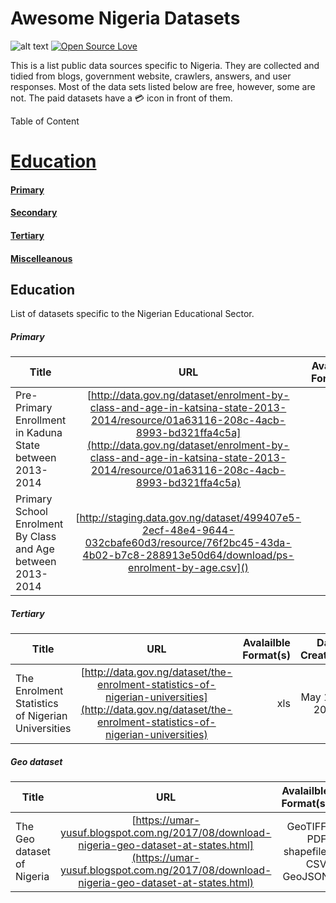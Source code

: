Awesome Nigeria Datasets
=======================

![alt text](https://cdn.rawgit.com/sindresorhus/awesome/d7305f38d29fed78fa85652e3a63e154dd8e8829/media/badge.svg )
[![Open Source Love](https://badges.frapsoft.com/os/v1/open-source.svg?v=103)](https://github.com/ellerbrock/open-source-badges/)


This is a list public data sources specific to Nigeria. They are collected and tidied from blogs, government website, crawlers,  answers, and user responses. Most of the data sets listed below are free, however, some are not.
The paid datasets have a :credit_card: icon in front of them.


Table of Content

# [Education](#education)
####   [Primary](#primary)
####   [Secondary](#secondary)
####   [Tertiary](#tertiary)
####   [Miscelleanous](#miscellaneous)



## Education
List of datasets specific to the Nigerian Educational Sector.

##### Primary

| Title                  | URL           | Avalailble Format(s)| Date Created     | Last Update| Free    | Requires Permission |Size|
| ------------- |:-------------:|    -----:           |  -----:          | -----:     | -----:  |  -----:   |         -----:  
|Pre-Primary Enrollment in Kaduna State between 2013-2014|[http://data.gov.ng/dataset/enrolment-by-class-and-age-in-katsina-state-2013-2014/resource/01a63116-208c-4acb-8993-bd321ffa4c5a](http://data.gov.ng/dataset/enrolment-by-class-and-age-in-katsina-state-2013-2014/resource/01a63116-208c-4acb-8993-bd321ffa4c5a)|xls|  -  | -  |  Yes |No | - 
|Primary School Enrolment By Class and Age between 2013-2014|[http://staging.data.gov.ng/dataset/499407e5-2ecf-48e4-9644-032cbafe60d3/resource/76f2bc45-43da-4b02-b7c8-288913e50d64/download/ps-enrolment-by-age.csv]()|xls|  -  | -  |  Yes |No | - 






##### Tertiary

| Title         | URL           | Avalailble Format(s)| Date Created     | Last Update| Free    | Requires Permission |Size|
| ------------- |:-------------:|    -----:           |  -----:          | -----:     | -----:  |  -----:   |         -----:  
|The Enrolment Statistics of Nigerian Universities              |[http://data.gov.ng/dataset/the-enrolment-statistics-of-nigerian-universities](http://data.gov.ng/dataset/the-enrolment-statistics-of-nigerian-universities)|xls|   May 17, 2017 |     May 17, 2017|   Yes      |            No         | -



##### Geo dataset

| Title         | URL           | Avalailble Format(s)| Date Created     | Last Update| Free    | Requires Permission |Size|
| ------------- |:-------------:|    -----:           |  -----:          | -----:     | -----:  |  -----:   |         -----:  
|The Geo dataset of Nigeria              |[https://umar-yusuf.blogspot.com.ng/2017/08/download-nigeria-geo-dataset-at-states.html](https://umar-yusuf.blogspot.com.ng/2017/08/download-nigeria-geo-dataset-at-states.html)| GeoTIFF, PDF, shapefile, CSV, GeoJSON|   Nov 03, 2001 |     Aug 03, 2017|   Yes      |            No         | -
